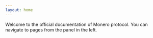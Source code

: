 ```yaml
---
layout: home
---
```


Welcome to the official documentation of Monero protocol. You can navigate to pages from the panel in the left.